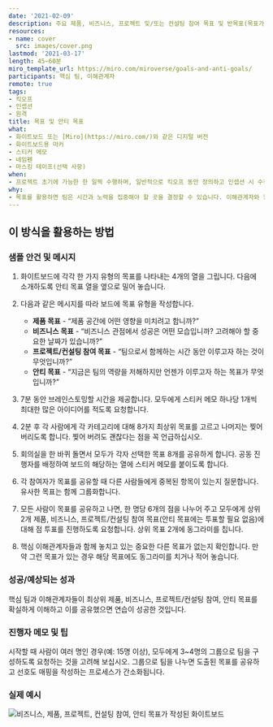 ```yaml
---
date: '2021-02-09'
description: 주요 제품, 비즈니스, 프로젝트 및/또는 컨설팅 참여 목표 및 반목표(목표가 아님)를 확인하고 우선순위를 지정합니다.
resources:
- name: cover
  src: images/cover.png
lastmod: '2021-03-17'
length: 45~60분
miro_template_url: https://miro.com/miroverse/goals-and-anti-goals/
participants: 핵심 팀, 이해관계자
remote: true
tags:
- 킥오프
- 인셉션
- 원격
title: 목표 및 안티 목표
what:
- 화이트보드 또는 [Miro](https://miro.com/)와 같은 디지털 버전
- 화이트보드용 마커
- 스티커 메모
- 네임펜
- 마스킹 테이프(선택 사항)
when:
- 프로젝트 초기에 가능한 한 일찍 수행하며, 일반적으로 킥오프 동안 정의하고 인셉션 시 수정합니다.
why:
- 목표를 활용하면 팀은 시간과 노력을 집중해야 할 곳을 결정할 수 있습니다. 이해관계자와 함께 목표를 개발함으로써 공동의 목표를 향해 조율해 나가고, 불필요하거나 원치 않는 뜻밖의 사건을 방지할 수 있습니다.
---
```


<h2 id="how-to-use-this-method">이 방식을 활용하는
방법</h2>

<div class="bg-gray-dark p-lg-5 p-3 mb-4"><div
class="col-lg-9"><h3
id="sample-agenda--prompts">샘플 안건 및 메시지</h3>

<ol>

<li>

<p>화이트보드에 각각 한 가지 유형의 목표를 나타내는 4개의 열을 그립니다. 다음에 소개하도록 안티 목표 열을
옆으로 밀어 놓습니다.</p>

</li>

<li>

<p>다음과 같은 메시지를 따라 보드에 목표 유형을 작성합니다.</p>

<ul>

<li><strong>제품 목표</strong> - “제품 공간에 어떤 영향을 미치려고
합니까?”</li>

<li><strong>비즈니스 목표</strong> - “비즈니스 관점에서 성공은 어떤
모습입니까? 고려해야 할 중요한 날짜가 있습니까?”</li>

<li><strong>프로젝트/컨설팅 참여 목표</strong> - “팀으로서 함께하는 시간
동안 이루고자 하는 것이 무엇입니까?”</li>

<li><strong>안티 목표</strong> - “지금은 팀의 역량을 저해하지만 언젠가
이루고자 하는 목표가 무엇입니까?”</li>

</ul>

</li>

<li>

<p>7분 동안 브레인스토밍할 시간을 제공합니다. 모두에게 스티커 메모 하나당 1개씩 최대한 많은 아이디어를 적도록
요청합니다.</p>

</li>

<li>

<p>2분 후 각 사람에게 각 카테고리에 대해 8가지 최상위 목표를 고르고 나머지는 찢어 버리도록 합니다. 찢어
버려도 괜찮다는 점을 꼭 언급하십시오.</p>

</li>

<li>

<p>회의실을 한 바퀴 돌면서 모두가 각자 선택한 목표 8개를 공유하게 합니다. 공동 진행자를 배정하여 보드의
해당하는 열에 스티커 메모를 붙이도록 합니다.</p>

</li>

<li>

<p>각 참여자가 목표를 공유할 때 다른 사람들에게 중복된 항목이 있는지 질문합니다. 유사한 목표는 함께
그룹화합니다.</p>

</li>

<li>

<p>모든 사람이 목표를 공유하고 나면, 한 명당 6개의 점을 나누어 주고 모두에게 상위 2개 제품, 비즈니스,
프로젝트/컨설팅 참여 목표(안티 목표에는 투표할 필요 없음)에 대해 점 투표를 진행하도록 요청합니다. 상위 목표 2개에
동그라미를 칩니다.</p>

</li>

<li>

<p>핵심 이해관계자들과 함께 놓치고 있는 중요한 다른 목표가 없는지 확인합니다. 만약 그런 목표가 있는 경우 해당
목표에도 동그라미를 치거나 적어 놓습니다.</p>

</li>

</ol>

</div></div>

<div class="bg-gray-dark p-lg-5 p-3 mb-4"><div
class="col-lg-9"><h3
id="successexpected-outcomes">성공/예상되는 성과</h3>

<p>핵심 팀과 이해관계자들이 최상위 제품, 비즈니스, 프로젝트/컨설팅 참여, 안티 목표를 확실하게 이해하고 이를
공유했으면 연습이 성공한 것입니다.</div></div>

<div class="bg-gray-dark p-lg-5 p-3 mb-4"><div
class="col-lg-9"><h3
id="facilitator-notes--tips">진행자 메모 및 팁</h3>

<p>시작할 때 사람이 여러 명인 경우(예: 15명 이상), 모두에게 3~4명의 그룹으로 팀을 구성하도록 요청하는
것을 고려해 보십시오. 그룹으로 팀을 나누면 도출된 목표를 공유하고 선호도 매핑을 작성하는 프로세스가
간소화됩니다.</div></div>

<div class="bg-gray-dark p-lg-5 p-3 mb-4"><div
class="col-lg-9"><h3
id="real-world-examples">실제 예시</h3>

<p><img
src="https://tanzu.vmware.com/developer/practices/goals-anti-goals/images/example-3.jpg"
alt="비즈니스, 제품, 프로젝트, 컨설팅 참여, 안티 목표가 작성된 화이트보드" 
/></div></div>